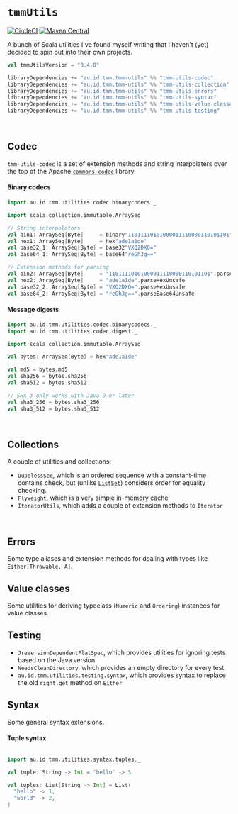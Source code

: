 # `tmmUtils`
[![CircleCI](https://circleci.com/gh/tmccarthy/tmmUtils/tree/master.svg?style=svg)](https://circleci.com/gh/tmccarthy/tmmUtils/tree/master)
[![Maven Central](https://img.shields.io/maven-central/v/au.id.tmm.tmm-utils/tmm-utils-codec_2.13.svg)](https://repo.maven.apache.org/maven2/au/id/tmm/tmm-utils/tmm-utils-codec_2.13/)

A bunch of Scala utilities I've found myself writing that I haven't (yet) decided to spin out into 
their own projects.

```scala
val tmmUtilsVersion = "0.4.0"

libraryDependencies += "au.id.tmm.tmm-utils" %% "tmm-utils-codec"         % tmmUtilsVersion          // Codecs and hashing
libraryDependencies += "au.id.tmm.tmm-utils" %% "tmm-utils-collection"    % tmmUtilsVersion          // Collections
libraryDependencies += "au.id.tmm.tmm-utils" %% "tmm-utils-errors"        % tmmUtilsVersion          // Errors
libraryDependencies += "au.id.tmm.tmm-utils" %% "tmm-utils-syntax"        % tmmUtilsVersion          // Syntax utils
libraryDependencies += "au.id.tmm.tmm-utils" %% "tmm-utils-value-classes" % tmmUtilsVersion          // Value class utils
libraryDependencies += "au.id.tmm.tmm-utils" %% "tmm-utils-testing"       % tmmUtilsVersion % "test" // Test utilities
```

<br/>

## Codec

`tmm-utils-codec` is a set of extension methods and string interpolaters over the top of the Apache
[`commons-codec`](https://commons.apache.org/proper/commons-codec/) library.

#### Binary codecs

```scala
import au.id.tmm.utilities.codec.binarycodecs._

import scala.collection.immutable.ArraySeq

// String interpolators
val bin1: ArraySeq[Byte]     = binary"11011110101000011110000110101101"
val hex1: ArraySeq[Byte]     = hex"ade1a1de"
val base32_1: ArraySeq[Byte] = base32"VXQ2DXQ="
val base64_1: ArraySeq[Byte] = base64"reGh3g=="

// Extension methods for parsing
val bin2: ArraySeq[Byte]     = "11011110101000011110000110101101".parseBinaryUnsafe
val hex2: ArraySeq[Byte]     = "ade1a1de".parseHexUnsafe
val base32_2: ArraySeq[Byte] = "VXQ2DXQ=".parseHexUnsafe
val base64_2: ArraySeq[Byte] = "reGh3g==".parseBase64Unsafe
```

#### Message digests

```scala
import au.id.tmm.utilities.codec.binarycodecs._
import au.id.tmm.utilities.codec.digest._

import scala.collection.immutable.ArraySeq

val bytes: ArraySeq[Byte] = hex"ade1a1de"

val md5 = bytes.md5
val sha256 = bytes.sha256
val sha512 = bytes.sha512

// SHA 3 only works with Java 9 or later
val sha3_256 = bytes.sha3_256
val sha3_512 = bytes.sha3_512
```

<br/>

## Collections

A couple of utilities and collections:

* `DupelessSeq`, which is an ordered sequence with a constant-time contains check, but (unlike [`ListSet`](https://www.scala-lang.org/api/current/scala/collection/immutable/ListSet.html))
  considers order for equality checking.
* `Flyweight`, which is a very simple in-memory cache
* `IteratorUtils`, which adds a couple of extension methods to `Iterator`

<br/>

## Errors

Some type aliases and extension methods for dealing with types like `Either[Throwable, A]`.

## Value classes

Some utilities for deriving typeclass (`Numeric` and `Ordering`) instances for value classes.

## Testing

* `JreVersionDependentFlatSpec`, which provides utilities for ignoring tests based on the Java version
* `NeedsCleanDirectory`, which provides an empty directory for every test
* `au.id.tmm.utilities.testing.syntax`, which provides syntax to replace the old `right.get` method on `Either`

## Syntax

Some general syntax extensions.

#### Tuple syntax

```scala

import au.id.tmm.utilities.syntax.tuples._

val tuple: String -> Int = "hello" -> 5

val tuples: List[String -> Int] = List(
  "hello" -> 1,
  "world" -> 2,
)

```